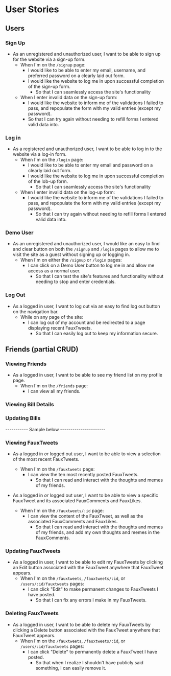 # User Stories

## Users

### Sign Up

* As an unregistered and unauthorized user, I want to be able to sign up for the website via a sign-up form.
  * When I'm on the `/signup` page:
    * I would like to be able to enter my email, username, and preferred password on a clearly laid out form.
    * I would like the website to log me in upon successful completion of the sign-up form.
      * So that I can seamlessly access the site's functionality
  * When I enter invalid data on the sign-up form:
    * I would like the website to inform me of the validations I failed to pass, and repopulate the form with my valid entries (except my password).
    * So that I can try again without needing to refill forms I entered valid data into.

### Log in

* As a registered and unauthorized user, I want to be able to log in to the website via a log-in form.
  * When I'm on the `/login` page:
    * I would like to be able to enter my email and password on a clearly laid out form.
    * I would like the website to log me in upon successful completion of the lob-up form.
      * So that I can seamlessly access the site's functionality
  * When I enter invalid data on the log-up form:
    * I would like the website to inform me of the validations I failed to pass, and repopulate the form with my valid entries (except my password).
      * So that I can try again without needing to refill forms I entered valid data into.

### Demo User

* As an unregistered and unauthorized user, I would like an easy to find and clear button on both the `/signup` and `/login` pages to allow me to visit the site as a guest without signing up or logging in.
  * When I'm on either the `/signup` or `/login` pages:
    * I can click on a Demo User button to log me in and allow me access as a normal user.
      * So that I can test the site's features and functionality without needing to stop and enter credentials.

### Log Out

* As a logged in user, I want to log out via an easy to find log out button on the navigation bar.
  * While on any page of the site:
    * I can log out of my account and be redirected to a page displaying recent FauxTweets.
      * So that I can easily log out to keep my information secure.

## Friends (partial CRUD)

### Viewing Friends

* As a logged in user, I want to be able to see my friend list on my profile page.
  * When I'm on the `/friends` page:
    * I can view all my friends.

### Viewing Bill Details

### Updating Bills



----------- Sample below ----------------------
### Viewing FauxTweets

* As a logged in _or_ logged out user, I want to be able to view a selection of the most recent FauxTweets.
  * When I'm on the `/fauxtweets` page:
    * I can view the ten most recently posted FauxTweets.
      * So that I can read and interact with the thoughts and memes of my friends.

* As a logged in _or_ logged out user, I want to be able to view a specific FauxTweet and its associated FauxComments and FauxLikes.
  * When I'm on the `/fauxtweets/:id` page:
    * I can view the content of the FauxTweet, as well as the associated FauxComments and FauxLikes.
      * So that I can read and interact with the thoughts and memes of my friends, and add my own thoughts and memes in the FauxComments.

### Updating FauxTweets

* As a logged in user, I want to be able to edit my FauxTweets by clicking an Edit button associated with the FauxTweet anywhere that FauxTweet appears.
  * When I'm on the `/fauxtweets`, `/fauxtweets/:id`, or `/users/:id/fauxtweets` pages:
    * I can click "Edit" to make permanent changes to FauxTweets I have posted.
      * So that I can fix any errors I make in my FauxTweets.

### Deleting FauxTweets

* As a logged in user, I want to be able to delete my FauxTweets by clicking a Delete button associated with the FauxTweet anywhere that FauxTweet appears.
  * When I'm on the `/fauxtweets`, `/fauxtweets/:id`, or `/users/:id/fauxtweets` pages:
    * I can click "Delete" to permanently delete a FauxTweet I have posted.
      * So that when I realize I shouldn't have publicly said something, I can easily remove it.
